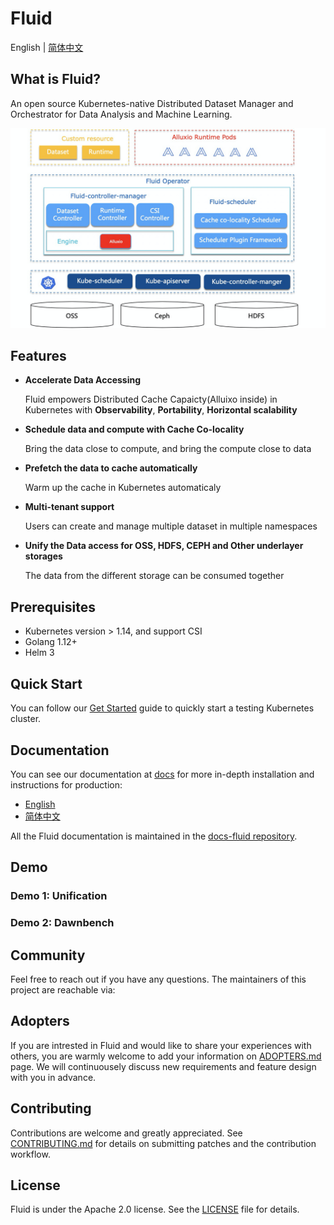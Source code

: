 # Fluid

English | [简体中文](./README-zh_CN.md)

## What is Fluid?

An open source Kubernetes-native Distributed Dataset Manager and Orchestrator for Data Analysis and Machine Learning.

![architecture.png](./static/architecture.png)

## Features

- __Accelerate Data Accessing__

    Fluid empowers Distributed Cache Capaicty(Alluixo inside) in Kubernetes with  **Observability**, **Portability**, **Horizontal scalability**

- __Schedule data and compute with Cache Co-locality__

  	Bring the data close to compute, and bring the compute close to data

- __Prefetch the data to cache automatically__

  	Warm up the cache in Kubernetes automaticaly

- __Multi-tenant support__

  	Users can create and manage multiple dataset in multiple namespaces

- __Unify the Data access for OSS, HDFS, CEPH and Other underlayer storages__

  	The data from the different storage can be consumed together 

## Prerequisites

- Kubernetes version > 1.14, and support CSI
- Golang 1.12+
- Helm 3

## Quick Start

You can follow our [Get Started](docs/installation/installation_cn/README.md) guide to quickly start a testing Kubernetes cluster.

## Documentation

You can see our documentation at [docs]() for more in-depth installation and instructions for production:

- [English]()
- [简体中文]()

All the Fluid documentation is maintained in the [docs-fluid repository](https://github.com/fluid-cloudnative/docs-fluid). 

## Demo

### Demo 1: Unification

### Demo 2: Dawnbench

## Community

Feel free to reach out if you have any questions. The maintainers of this project are reachable via:

## Adopters

If you are intrested in Fluid and would like to share your experiences with others, you are warmly welcome to add your information on [ADOPTERS.md](ADOPTERS.md) page. We will continuousely discuss new requirements and feature design with you in advance.

## Contributing

Contributions are welcome and greatly appreciated. See [CONTRIBUTING.md](CONTRIBUTING.md) for details on submitting patches and the contribution workflow.

## License

Fluid is under the Apache 2.0 license. See the [LICENSE](./LICENSE) file for details.